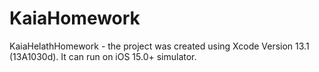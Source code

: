 # KaiaHomework
KaiaHelathHomework - the project was created using Xcode Version 13.1 (13A1030d). It can run on iOS 15.0+ simulator.
